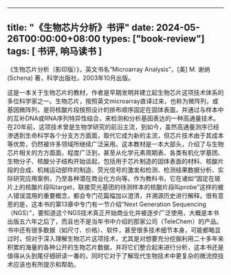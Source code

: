 
---
title: "《生物芯片分析》书评"
date: 2024-05-26T00:00:00+08:00
types: ["book-review"]
tags: [ 书评, 响马读书 ]
---

 《生物芯片分析（影印版）》，英文书名“Microarray Analysis”，[美] M. 谢纳(Schena) 著，科学出版社，2003年10月出版。

这是一本关于生物芯片的教材，作者是早期发明并建立起生物芯片这项技术体系的多位科学家之一。生物芯片，按照英文microarray直译过来，也称为微阵列，或基因微阵列，是将核酸片段按照设计的排布顺序固定在固体表面，并通过与样本中的互补DNA或RNA序列特异性结合，来检测和分析基因表达的一种高通量技术。在20年前，这项技术曾是生物学研究的前沿主流，到如今，虽然高通量测序已经渗透到生命科学各个分支方方面面，取代它成为新的主流，但芯片技术由于其成本等优势，仍然被许多领域所继续广泛采用。这本教材是一本大部头，介绍了与生物芯片相关的方方面面，程度广泛到，甚至从化学元素周期表、各类有机化学基团、生物分子、核酸分子结构开始谈起，包括用于芯片制造的固体表面的材料、核酸片段的合成、机械运动部件的制造、荧光信号的激发和检测、检测结果数据分析、实际研究应用案例，乃至各种潜在商业化方向等。作为教科书，它在诸如“固定在玻片上的核酸片段叫target，联接荧光基团的待测样本的核酸片段叫probe”这样的被人错误混用的重要概念，都会专门花篇幅加以澄清，并溯源历史进行解释。很有意思的是，这本书的第13章中专门有一节介绍“Next Generation Sequencing（NGS）”，要知道这个NGS技术真正开始商业化并被逐步广泛使用，大概是本书出版五六年之后了，而且也不是当年书中介绍的那家公司（TeleChem）的产品。书中还有很多数据（如尺寸、价格）、软件，甚至很多技术细节本身，可能都略显过时，但对于深入理解生物芯片这项技术，尤其是对想要充分挖掘利用二十多年来积累的海量的各种公开的生物芯片数据，并将它们整合起来进行分析，这本书还是值得从头到尾仔细研读一番的，同时它对于了解现代生物技术中更复杂的微流控技术应该也有所提示和帮助。
